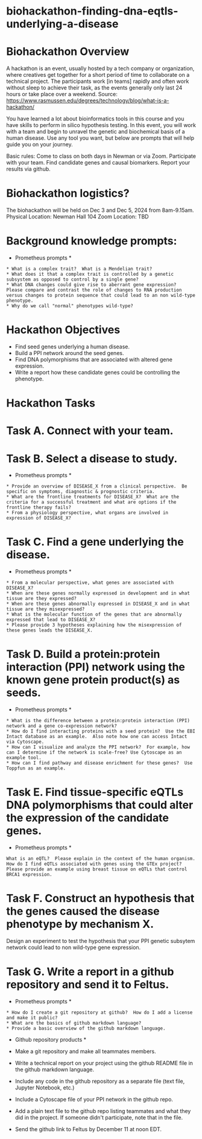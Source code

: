 # biohackathon-finding-dna-eqtls-underlying-a-disease


# Biohackathon Overview

A hackathon is an event, usually hosted by a tech company or organization, where creatives get together for a short period of time to collaborate on a technical project. The participants work [in teams] rapidly and often work without sleep to achieve their task, as the events generally only last 24 hours or take place over a weekend.  Source: https://www.rasmussen.edu/degrees/technology/blog/what-is-a-hackathon/

You have learned a lot about bioinformatics tools in this course and you have skills to perform in silico hypothesis testing.  In this event, you will work with a team and begin to unravel the genetic and biochemical basis of a human disease.   Use any tool you want, but below are prompts that will help guide you on your journey.

Basic rules:  Come to class on both days in Newman or via Zoom. Participate with your team.  Find candidate genes and causal biomarkers. Report your results via github.

# Biohackathon logistics?

The biohackathon will be held on Dec 3 and Dec 5, 2024 from 8am-9.15am.  
Physical Location: Newman Hall 104
Zoom Location: TBD

# Background knowledge prompts:

* Prometheus prompts *
```
* What is a complex trait?  What is a Mendelian trait?
* What does it that a complex trait is controlled by a genetic subsystem as opposed to control by a single gene?
* What DNA changes could give rise to aberrant gene expression?  Please compare and contrast the role of changes to RNA production versus changes to protein sequence that could lead to an non wild-type phenotype.
* Why do we call "normal" phenotypes wild-type?
```

# Hackathon Objectives

* Find seed genes underlying a human disease.
* Build a PPI network around the seed genes.
* Find DNA polymorphisms that are associated with altered gene expression.
* Write a report how these candidate genes could be controlling the phenotype.

# Hackathon Tasks
# Task A. Connect with your team. 

<LIST TEAMS HERE>

# Task B. Select a disease to study.

* Prometheus prompts *
```
* Provide an overview of DISEASE_X from a clinical perspective.  Be specific on symptoms, diagnostic & prognostic criteria.
* What are the frontline treatments for DISEASE_X?  What are the criteria for a successful treatment and what are options if the frontline therapy fails?
* From a physiology perspective, what organs are involved in expression of DISEASE_X?
```

# Task C. Find a gene underlying the disease.

* Prometheus prompts *

```
* From a molecular perspective, what genes are associated with DISEASE_X?
* When are these genes normally expressed in development and in what tissue are they expressed?
* When are these genes abnormally expressed in DISEASE_X and in what tissue are they misexpressed?
* What is the molecular function of the genes that are abnormally expressed that lead to DISEASE_X?
* Please provide 3 hypotheses explaining how the misexpression of these genes leads the DISEASE_X.
```

# Task D. Build a protein:protein interaction (PPI) network using the known gene protein product(s) as seeds.

* Prometheus prompts *

```
* What is the difference between a protein:protein interaction (PPI) network and a gene co-expression network?
* How do I find interacting proteins with a seed protein?  Use the EBI Intact database as an example.  Also note how one can access Intact via Cytoscape.
* How can I visualize and analyze the PPI network?  For example, how can I determine if the network is scale-free? Use Cytoscape as an example tool.
* How can I find pathway and disease enrichment for these genes?  Use Toppfun as an example. 
```

# Task E.  Find tissue-specific eQTLs DNA polymorphisms that could alter the expression of the candidate genes.

* Prometheus prompts *

```
What is an eQTL?  Please explain in the context of the human organism.
How do I find eQTLs associated with genes using the GTEx project?  Please provide an example using breast tissue on eQTLs that control BRCA1 expression.

```
# Task F. Construct an hypothesis that the genes caused the disease phenotype by mechanism X.  

Design an experiment to test the hypothesis that your PPI genetic subsytem network could lead to non wild-type gene expression.

# Task G. Write a report in a github repository and send it to Feltus.

* Prometheus prompts *

```
* How do I create a git repository at github?  How do I add a license and make it public?
* What are the basics of github markdown language?
* Provide a basic overview of the github markdown language.
```

* Github repository products *
 
* Make a git repository and make all teammates members.  
* Write a technical report on your project using the github README file in the github markdown language.
* Include any code in the github repository as a separate file (text file, Jupyter Notebook, etc.)
* Include a Cytoscape file of your PPI network in the github repo.
* Add a plain text file to the github repo listing teammates and what they did in the project.  If someone didn't participate, note that in the file.
* Send the github link to Feltus by December 11 at noon EDT.

